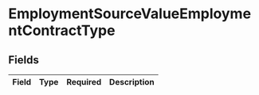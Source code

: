 # EmploymentSourceValueEmploymentContractType


## Fields

| Field       | Type        | Required    | Description |
| ----------- | ----------- | ----------- | ----------- |